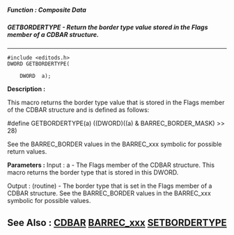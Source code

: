 ##### Function : Composite Data
##### GETBORDERTYPE - Return the border type value stored in the Flags member of a CDBAR structure.
---
```
#include <editods.h>
DWORD GETBORDERTYPE(

	DWORD  a);
```
**Description :**

This macro returns the border type value that is stored in the Flags member of 
the CDBAR structure and is defined as follows:

#define GETBORDERTYPE(a) ((DWORD)((a) & BARREC_BORDER_MASK) >> 28)

See the BARREC_BORDER values in the BARREC_xxx symbolic for possible return 
values.

**Parameters :**
Input :
a  -  The Flags member of the CDBAR structure.  This macro returns the border type that is stored in this DWORD.

Output :
(routine)  -  The border type that is set in the Flags member of a CDBAR structure.  See the BARREC_BORDER values in the BARREC_xxx symbolic for possible values.



**See Also :**
[CDBAR](/reference/Data/CDBAR)
[BARREC_xxx](/reference/Symb/BARREC_xxx)
[SETBORDERTYPE](/reference/Func/SETBORDERTYPE)
---

